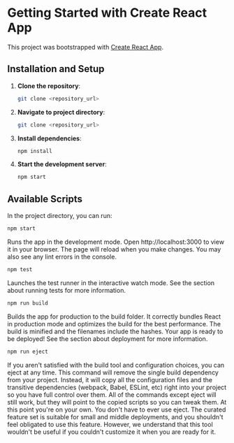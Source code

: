 # Getting Started with Create React App

This project was bootstrapped with [Create React App](https://github.com/facebook/create-react-app).

## Installation and Setup

1. **Clone the repository**:
   ```bash
   git clone <repository_url>
   ```

2. **Navigate to project directory**:
   ```bash
   git clone <repository_url>
   ```

3. **Install dependencies**:
   ```bash
   npm install
   ```

4. **Start the development server**:
   ```bash
   npm start
   ```

## Available Scripts

In the project directory, you can run:

   ```bash
   npm start
   ```

Runs the app in the development mode. Open http://localhost:3000 to view it in your browser. The page will reload when you make changes. You may also see any lint errors in the console.

   ```bash
   npm test
   ```

Launches the test runner in the interactive watch mode. See the section about running tests for more information.

   ```bash
   npm run build
   ```

Builds the app for production to the build folder. It correctly bundles React in production mode and optimizes the build for the best performance. The build is minified and the filenames include the hashes. Your app is ready to be deployed! See the section about deployment for more information.

   ```bash
   npm run eject
   ```

If you aren't satisfied with the build tool and configuration choices, you can eject at any time. This command will remove the single build dependency from your project. Instead, it will copy all the configuration files and the transitive dependencies (webpack, Babel, ESLint, etc) right into your project so you have full control over them. All of the commands except eject will still work, but they will point to the copied scripts so you can tweak them.
At this point you're on your own. You don't have to ever use eject. The curated feature set is suitable for small and middle deployments, and you shouldn't feel obligated to use this feature. However, we understand that this tool wouldn't be useful if you couldn't customize it when you are ready for it.